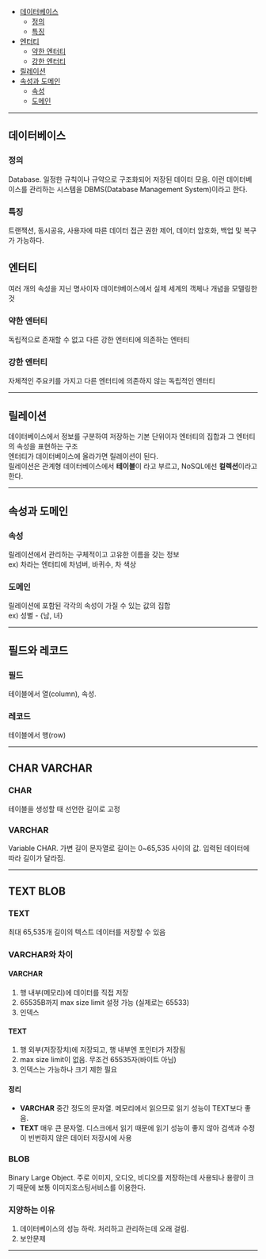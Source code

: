 - [데이터베이스](#%EB%8D%B0%EC%9D%B4%ED%84%B0%EB%B2%A0%EC%9D%B4%EC%8A%A4)
	- [정의](#%EC%A0%95%EC%9D%98)
	- [특징](#%ED%8A%B9%EC%A7%95)
- [엔터티](#%EC%97%94%ED%84%B0%ED%8B%B0)
	- [약한 엔터티](#%EC%95%BD%ED%95%9C%20%EC%97%94%ED%84%B0%ED%8B%B0)
	- [강한 엔터티](#%EA%B0%95%ED%95%9C%20%EC%97%94%ED%84%B0%ED%8B%B0)
- [릴레이션](#%EB%A6%B4%EB%A0%88%EC%9D%B4%EC%85%98)
- [속성과 도메인](#%EC%86%8D%EC%84%B1%EA%B3%BC%20%EB%8F%84%EB%A9%94%EC%9D%B8)
	- [속성](#%EC%86%8D%EC%84%B1)
	- [도메인](#%EB%8F%84%EB%A9%94%EC%9D%B8)

---
## 데이터베이스
### 정의
Database. 일정한 규칙이나 규약으로 구조화되어 저장된 데이터 모음. 이런 데이터베이스를 관리하는 시스템을 DBMS(Database Management System)이라고 한다.  

### 특징
트랜잭션, 동시공유, 사용자에 따른 데이터 접근 권한 제어, 데이터 암호화, 백업 및 복구가 가능하다.  

## 엔터티
여러 개의 속성을 지닌 명사이자 데이터베이스에서 실제 세계의 객체나 개념을 모델링한 것  

### 약한 엔터티
독립적으로 존재할 수 없고 다른 강한 엔터티에 의존하는 엔터티  

### 강한 엔터티
자체적인 주요키를 가지고 다른 엔터티에 의존하지 않는 독립적인 엔터티  

---
## 릴레이션
데이터베이스에서 정보를 구분하여 저장하는 기본 단위이자 엔터티의 집합과 그 엔터티의 속성을 표현하는 구조  
엔터티가 데이터베이스에 올라가면 릴레이션이 된다.  
릴레이션은 관계형 데이터베이스에서 **테이블**이 라고 부르고, NoSQL에선 **컬렉션**이라고 한다.  

---
## 속성과 도메인
### 속성
릴레이션에서 관리하는 구체적이고 고유한 이름을 갖는 정보  
ex) 차라는 엔터티에 차넘버, 바퀴수, 차 색상  

### 도메인
릴레이션에 포함된 각각의 속성이 가질 수 있는 값의 집합  
ex) 성별 - {남, 녀}  

---
## 필드와 레코드
### 필드
테이블에서 열(column), 속성.  

### 레코드
테이블에서 행(row)  

---
## CHAR VARCHAR
### CHAR
테이블을 생성할 때 선언한 길이로 고정  

### VARCHAR
Variable CHAR. 가변 길이 문자열로 길이는 0~65,535 사이의 값. 입력된 데이터에 따라 길이가 달라짐.  

---
## TEXT BLOB
### TEXT
최대 65,535개 길이의 텍스트 데이터를 저장할 수 있음  

### VARCHAR와 차이
#### VARCHAR
1. 행 내부(메모리)에 데이터를 직접 저장
2. 65535B까지 max size limit 설정 가능 (실제로는 65533)
3. 인덱스

#### TEXT
1. 행 외부(저장장치)에 저장되고, 행 내부엔 포인터가 저장됨  
2. max size limit이 없음. 무조건 65535자(바이트 아님)
3. 인덱스는 가능하나 크기 제한 필요

#### 정리
- **VARCHAR** 중간 정도의 문자열. 메모리에서 읽으므로 읽기 성능이 TEXT보다 좋음.
- **TEXT** 매우 큰 문자열. 디스크에서 읽기 때문에 읽기 성능이 좋지 않아 검색과 수정이 빈번하지 않은 데이터 저장시에 사용

### BLOB
Binary Large Object. 주로 이미지, 오디오, 비디오를 저장하는데 사용되나 용량이 크기 때문에 보통 이미지호스팅서비스를 이용한다.  

### 지양하는 이유
1. 데이터베이스의 성능 하락. 처리하고 관리하는데 오래 걸림.
2. 보안문제

---
